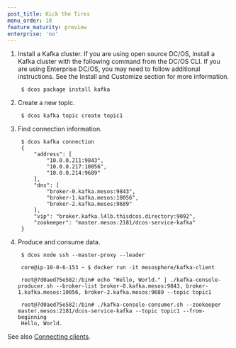 ```yaml
---
post_title: Kick the Tires
menu_order: 10
feature_maturity: preview
enterprise: 'no'
---
```












1. Install a Kafka cluster. If you are using open source DC/OS, install a Kafka cluster with the following command from the DC/OS CLI. If you are using Enterprise DC/OS, you may need to follow additional instructions. See the Install and Customize section for more information.

        $ dcos package install kafka


1. Create a new topic.

        $ dcos kafka topic create topic1


1. Find connection information.

        $ dcos kafka connection
        {
            "address": [
                "10.0.0.211:9843",
                "10.0.0.217:10056",
                "10.0.0.214:9689"
            ],
            "dns": [
                "broker-0.kafka.mesos:9843",
                "broker-1.kafka.mesos:10056",
                "broker-2.kafka.mesos:9689"
            ],
            "vip": "broker.kafka.l4lb.thisdcos.directory:9092",
            "zookeeper": "master.mesos:2181/dcos-service-kafka"
        }


1. Produce and consume data.

        $ dcos node ssh --master-proxy --leader

        core@ip-10-0-6-153 ~ $ docker run -it mesosphere/kafka-client

        root@7d0aed75e582:/bin# echo "Hello, World." | ./kafka-console-producer.sh --broker-list broker-0.kafka.mesos:9843, broker-1.kafka.mesos:10056, broker-2.kafka.mesos:9689 --topic topic1

        root@7d0aed75e582:/bin# ./kafka-console-consumer.sh --zookeeper master.mesos:2181/dcos-service-kafka --topic topic1 --from-beginning
        Hello, World.


See also [Connecting clients][1].

 [1]: https://docs.mesosphere.com/1.9/usage/service-guides/kafka/connecting-clients
